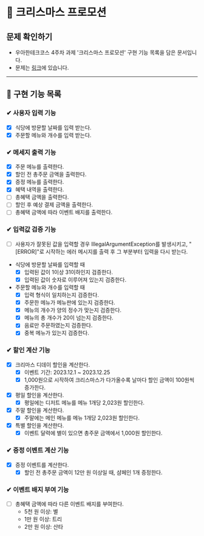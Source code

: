 # 📙 크리스마스 프로모션

## 문제 확인하기

- 우아한테크코스 4주차 과제 '크리스마스 프로모션' 구현 기능 목록을 담은 문서입니다.
- 문제는 [링크](https://github.com/woowacourse-precourse/java-christmas-6)에 있습니다.

---

## 🌟 구현 기능 목록

### ✔ 사용자 입력 기능

- [x] 식당에 방문할 날짜를 입력 받는다.
- [x] 주문할 메뉴와 개수를 입력 받는다.

### ✔ 메세지 출력 기능

- [x] 주문 메뉴를 출력한다.
- [x] 할인 전 총주문 금액을 출력한다.
- [x] 증정 메뉴를 출력한다.
- [x] 혜택 내역을 출력한다.
- [ ] 총혜택 금액을 출력한다.
- [ ] 할인 후 예상 결제 금액을 출력한다.
- [ ] 총혜택 금액에 따라 이벤트 배지를 출력한다.

### ✔ 입력값 검증 기능

- [ ] 사용자가 잘못된 값을 입력할 경우 IllegalArgumentException를 발생시키고, "[ERROR]"로 시작하는 에러 메시지를 출력 후 그 부분부터 입력을 다시 받는다.
- 식당에 방문할 날짜를 입력할 때
    - [x] 입력된 값이 1이상 31이하인지 검증한다.
    - [x] 입력된 값이 숫자로 이루어져 있는지 검증한다.
- 주문할 메뉴와 개수를 입력할 때
    - [x] 입력 형식이 일치하는지 검증한다.
    - [x] 주문한 메뉴가 메뉴판에 있는지 검증한다.
    - [x] 메뉴의 개수가 양의 정수가 맞는지 검증한다.
    - [x] 메뉴의 총 개수가 20이 넘는지 검증한다.
    - [x] 음료만 주문하였는지 검증한다.
    - [x] 중복 메뉴가 있는지 검증한다.

### ✔ 할인 계산 기능

- [x] 크리마스 디데이 할인을 계산한다.
    - [x] 이벤트 기간: 2023.12.1 ~ 2023.12.25
    - [x] 1,000원으로 시작하여 크리스마스가 다가올수록 날마다 할인 금액이 100원씩 증가한다.
- [x] 평일 할인을 계산한다.
    - [x] 평일에는 디저트 메뉴를 메뉴 1개당 2,023원 할인한다.
- [x] 주말 할인을 계산한다.
    - [x] 주말에는 메인 메뉴를 메뉴 1개당 2,023원 할인한다.
- [x] 특별 할인을 계산한다.
    - [x] 이벤트 달력에 별이 있으면 총주문 금액에서 1,000원 할인한다.

### ✔ 증정 이벤트 계산 기능

- [x] 증정 이벤트를 계산한다.
    - [x] 할인 전 총주문 금액이 12만 원 이상일 때, 샴페인 1개 증정한다.

### ✔ 이벤트 배지 부여 기능

- [ ] 총혜택 금액에 따라 다른 이벤트 배지를 부여한다.
    - 5천 원 이상: 별
    - 1만 원 이상: 트리
    - 2만 원 이상: 산타
